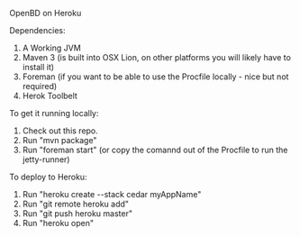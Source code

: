 OpenBD on Heroku

Dependencies:

1. A Working JVM
2. Maven 3 (is built into OSX Lion, on other platforms you will likely have to install it)
3. Foreman (if you want to be able to use the Procfile locally - nice but not required)
4. Herok Toolbelt

To get it running locally:

1. Check out this repo.
2. Run "mvn package"
3. Run "foreman start" (or copy the comannd out of the Procfile to run the jetty-runner)

To deploy to Heroku:

1. Run "heroku create --stack cedar myAppName"
2. Run "git remote heroku add"
3. Run "git push heroku master"
4. Run "heroku open"